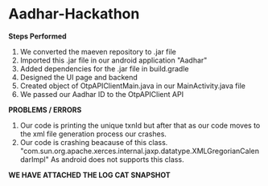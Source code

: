 # Aadhar-Hackathon

**Steps Performed**
1. We converted the maeven repository to .jar file
2. Imported this .jar file in our android application "Aadhar"
3. Added dependencies for the .jar file in build.gradle
4. Designed the UI page and backend
5. Created object of OtpAPIClientMain.java in our MainActivity.java file
6. We passed our Aadhar ID to the OtpAPIClient API

**PROBLEMS / ERRORS**
1. Our code is printing the unique txnId but after that as our code moves to the xml file generation process our crashes.
2. Our code is crashing beacause of this class. "com.sun.org.apache.xerces.internal.jaxp.datatype.XMLGregorianCalendarImpl"
As android does not supports this class.

**WE HAVE ATTACHED THE LOG CAT SNAPSHOT**
